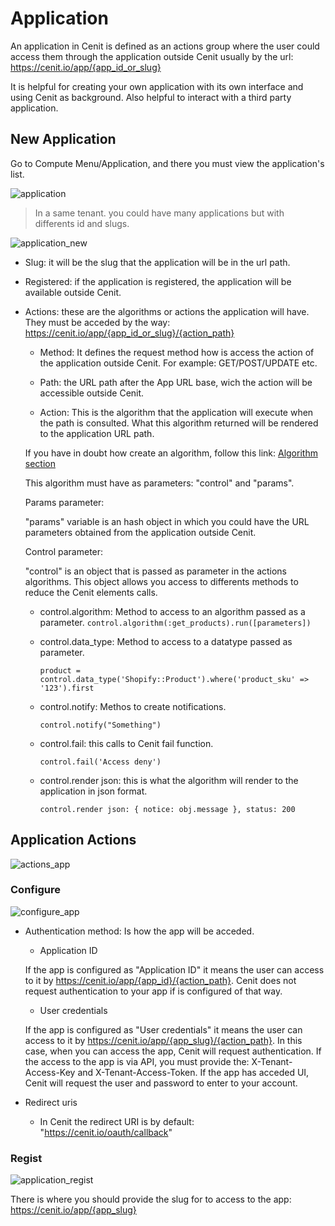 # Application

An application in Cenit is defined as an actions group where the user could access them through the application outside Cenit usually by the url: https://cenit.io/app/{app_id_or_slug}

It is helpful for creating your own application with its own interface and using Cenit as background. Also helpful to interact with a third party application.

## New Application

Go to Compute Menu/Application, and there you must view the application's list.

![application](https://user-images.githubusercontent.com/30662690/63795201-6fbeb500-c8d1-11e9-992d-734d7c550f13.png)

> In a same tenant. you could have many applications but with differents id and slugs.

![application_new](https://user-images.githubusercontent.com/30662690/63795788-b1039480-c8d2-11e9-9170-ebd01563c8c0.png)

- Slug: it will be the slug that the application will be in the url path.

- Registered: if the application is registered, the application will be available outside Cenit.

- Actions: these are the algorithms or actions the application will have. They must be acceded by the way: https://cenit.io/app/{app_id_or_slug}/{action_path}

    -  Method: It defines the request method how is access the action of the application outside Cenit. For example: GET/POST/UPDATE etc.

    - Path: the URL path after the App URL base, wich the action will be accessible outside Cenit.

    - Action: This is the algorithm that the application will execute when the path is consulted. What this algorithm returned will be rendered to the application URL path. 

    If you have in doubt how create an algorithm, follow this link: [Algorithm section](algorithms.md)

    This algorithm must have as parameters: "control" and "params".

    Params parameter:

    "params" variable is an hash object in which you could have the URL parameters obtained from the application outside Cenit.

    Control parameter: 

    "control" is an object that is passed as parameter in the actions algorithms. This object allows you access to differents methods to reduce the Cenit elements calls.

    - control.algorithm: Method to access to an algorithm passed as a parameter.
        `control.algorithm(:get_products).run([parameters])`

    - control.data_type: Method to access to a datatype passed as parameter.

        `product = control.data_type('Shopify::Product').where('product_sku' => '123').first`

    - control.notify: Methos to create notifications.

        `control.notify("Something")`

    - control.fail: this calls to Cenit fail function.

        `control.fail('Access deny') `

    - control.render json: this is what the algorithm will render to the application in json format.

        `control.render json: { notice: obj.message }, status: 200`

## Application Actions

![actions_app](https://user-images.githubusercontent.com/30662690/63799447-22931100-c8da-11e9-9162-7901135d9c91.png)


### Configure

![configure_app](https://user-images.githubusercontent.com/30662690/63802759-4d349800-c8e1-11e9-98c3-8ae847c16297.png)

- Authentication method: Is how the app will be acceded.

    - Application ID

    If the app is configured as "Application ID" it means the user can access to it by https://cenit.io/app/{app_id}/{action_path}. Cenit does not request authentication to your app if is configured of that way.

    - User credentials

    If the app is configured as "User credentials" it means the user can access to it by https://cenit.io/app/{app_slug}/{action_path}. In this case, when you can access the app, Cenit will request authentication. If the access to the app is via API, you must provide the: X-Tenant-Access-Key and X-Tenant-Access-Token. If the app has acceded UI, Cenit will request the user and password to enter to your account.

- Redirect uris
    - In Cenit the redirect URI is by default: "https://cenit.io/oauth/callback"

### Regist

![application_regist](https://user-images.githubusercontent.com/30662690/63804600-8c64e800-c8e5-11e9-8f59-4e97fd2e989d.png)

There is where you should provide the slug for to access to the app: https://cenit.io/app/{app_slug}



